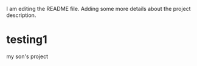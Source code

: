 I am editing the README file. Adding some more details about the project description.

# testing1
my son's project
